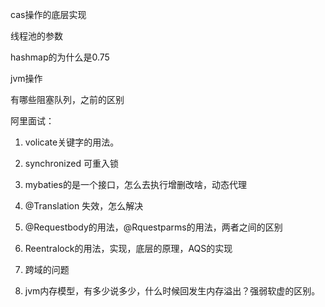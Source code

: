 cas操作的底层实现

线程池的参数

hashmap的为什么是0.75

jvm操作

有哪些阻塞队列，之前的区别





阿里面试：



1. volicate关键字的用法。

2. synchronized 可重入锁
3. mybaties的是一个接口，怎么去执行增删改啥，动态代理
4. @Translation 失效，怎么解决
5. @Requestbody的用法，@Rquestparms的用法，两者之间的区别
6. Reentralock的用法，实现，底层的原理，AQS的实现
7. 跨域的问题
8. jvm内存模型，有多少说多少，什么时候回发生内存溢出？强弱软虚的区别。